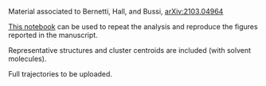 Material associated to Bernetti, Hall, and Bussi, [arXiv:2103.04964](https://arxiv.org/abs/2103.04964)

[This notebook](./notebookj_cleaned_for_SI.ipynb) can be used to repeat the analysis and reproduce the figures reported in the manuscript.

Representative structures and cluster centroids are included (with solvent molecules).

Full trajectories to be uploaded.

